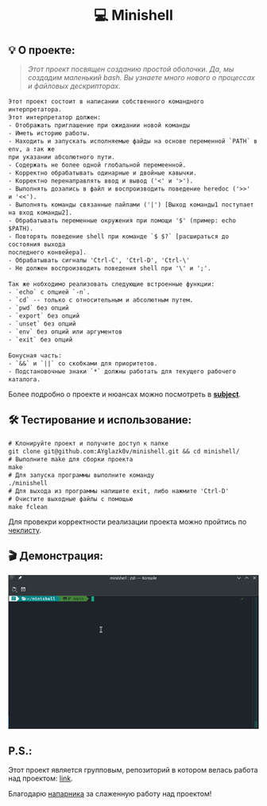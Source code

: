 
<h1 align="center">
💻 Minishell
</h1>

## 💡 О проекте:

> _Этот проект посвящен созданию простой оболочки. Да, мы создадим маленький bash.
Вы узнаете много нового о процессах и файловых дескрипторах._

	Этот проект состоит в написании собственного командного интерпретатора.
	Этот интерпретатор должен:
	- Отображать приглашение при ожидании новой команды
	- Иметь историю работы.
	- Находить и запускать исполняемые файды на основе переменной `PATH` в env, а так же
	при указании абсолютного пути.
	- Содержать не более одной глобальной перемеенной.
	- Корректно обрабатывать одинарные и двойные кавычки.
	- Корректно перенаправлять ввод и вывод ('<' и '>').
	- Выполнять дозапись в файл и воспроизводить поведение heredoc ('>>'  и '<<').
	- Выполнять команды связанные пайпами ('|') [Выход команды1 поступает на вход команды2].
	- Обрабатывать переменные окружения при помощи '$' (пример: echo $PATH).
	- Повторять поведение shell при команде `$ $?` [расшираться до состояния выхода
	последнего конвейера].
	- Обрабатывать сигналы 'Ctrl-C', 'Ctrl-D', 'Ctrl-\'
	- Не должен воспроизводить поведения shell при '\' и ';'.

	Так же нобходимо реализовать следующие встроенные функции:
	- `echo` с опцией `-n`.
	- `cd` -- только с относительным и абсолютным путем.
	- `pwd` без опций
	- `export` без опций
    - `unset` без опций
    - `env` без опций или аргументов
    - `exit` без опций
    
    Бонусная часть:
    - `&&` и `||` со скобками для приоритетов.
	- Подстановочные знаки `*` должны работать для текущего рабочего каталога.

Более подробно о проекте и нюансах можно посмотреть в  [**subject**](https://github.com/AYglazk0v/minishell/blob/main/Subject.pdf).

## 🛠 Тестирование и использование:

	# Клонируйте проект и получите доступ к папке
	git clone git@github.com:AYglazk0v/minishell.git && cd minishell/
	# Выполните make для сборки проекта
	make
	# Для запуска программы выполните команду
	./minishell
	# Для выхода из программы напишите exit, либо нажмите 'Ctrl-D'
	# Очистите выходные файлы с помощью
	make fclean

Для провекри корректности реализации проекта можно пройтись по [чеклисту](https://github.com/AYglazk0v/minishell/blob/main/checklist(old).pdf).

## 🎬 Демонстрация:
![exec](https://github.com/AYglazk0v/minishell/blob/main/exec.gif)
## P.S.:
Этот проект является групповым, репозиторий в котором велась работа над проектом: [link](https://github.com/MKKurbandibirov/Minishell).

Благодарю [напарника](https://github.com/MKKurbandibirov) за слаженную работу над проектом!

